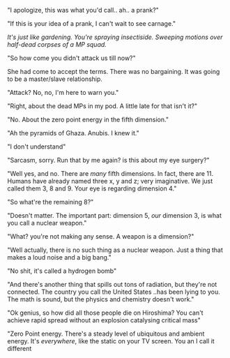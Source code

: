 "I apologize, this was what you'd call.. ah.. a prank?" 

"If this is your idea of a prank, I can't wait to see carnage."

_It's just like gardening. You're spraying insectiside. Sweeping motions over 
half-dead corpses of a MP squad._

"So how come you didn't attack us till now?"

She had come to accept the terms. There was no bargaining. It was going to be a 
master/slave relationship. 

"Attack? No, no, I'm here to warn you."

"Right, about the dead MPs in my pod. A little late for that isn't it?"

"No. About the zero point energy in the fifth dimension."

"Ah the pyramids of Ghaza. Anubis. I knew it."

"I don't understand"

"Sarcasm, sorry. Run that by me again? is this about my eye surgery?"

"Well yes, and no. 
There are _many_ fifth dimensions. In fact, there are 11. Humans have already 
named three x, y and z; very imaginative. We just called them 3, 8 and 9. 
Your eye is regarding dimension 4." 

"So what're the remaining 8?"

"Doesn't matter. The important part: dimension 5, _our_ dimension 3, is what
you call a nuclear weapon."

"What? you're not making any sense. A weapon is a dimension?"

"Well actually, there is no such thing as a nuclear weapon. Just a thing that
makes a loud noise and a big bang."

"No shit, it's called a hydrogen bomb"

"And there's another thing that spills out tons of radiation, but they're not 
connected. The country you call the United States ..has been lying to you. The 
math is sound, but the physics and chemistry doesn't work."

"Ok genius, so how did all those people die on Hiroshima? You can't achieve
rapid spread without an explosion catalysing critical mass"

"Zero Point energy. There's a steady level of ubiquitous and ambient energy. 
It's _everywhere_, like the static on your TV screen. You an I call it different 
